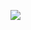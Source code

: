 [![](https://mermaid.ink/img/pako:eNqdVE1vwjAM_StVroMLxx6QpvFxQdM0xE65eI2BiMbpnHQTQ_z3pSXQglY2UA6JnWc_-8XKTmRWoUiFw48SKcORhhWDkQSZt5wsHLIkSdXeHw4fpmAwTQi_JFXHyvWGFXIQvdHqh5v-AXwP8sl9viIo5JTDNtE5Sjr5ziJaMbYkzxpdmqzQn6wJWzMCDyHB0dWgt7GWaNWZW3naMf8hHatVJ2F38x2Ed8a0bpR2fpBZy8pddnJvky21It-UoVgfR6I6355_odPEeWAf5kx3YE6DVx0a90zTBtUsNBpLaBxXyIoctsjPpXlHnmMedK2Z4214yImly2IyawpLSN61sz1mXluq6JDCtCZQ2y_IS8sGlaRzQEswp7-xrdhlpiuhocBbI7sn6c_oRv36jQ76n-uZ5Qj8y-NVS_SEQTagVfhldpKSRAq_xpBEBJBQwBspJO0DriwUeBwrHYoT6RJyhz0BpbfzLWUi9VziERS_qYja_wCN7ary)](https://mermaid.live/edit#pako:eNqdVE1vwjAM_StVroMLxx6QpvFxQdM0xE65eI2BiMbpnHQTQ_z3pSXQglY2UA6JnWc_-8XKTmRWoUiFw48SKcORhhWDkQSZt5wsHLIkSdXeHw4fpmAwTQi_JFXHyvWGFXIQvdHqh5v-AXwP8sl9viIo5JTDNtE5Sjr5ziJaMbYkzxpdmqzQn6wJWzMCDyHB0dWgt7GWaNWZW3naMf8hHatVJ2F38x2Ed8a0bpR2fpBZy8pddnJvky21It-UoVgfR6I6355_odPEeWAf5kx3YE6DVx0a90zTBtUsNBpLaBxXyIoctsjPpXlHnmMedK2Z4214yImly2IyawpLSN61sz1mXluq6JDCtCZQ2y_IS8sGlaRzQEswp7-xrdhlpiuhocBbI7sn6c_oRv36jQ76n-uZ5Qj8y-NVS_SEQTagVfhldpKSRAq_xpBEBJBQwBspJO0DriwUeBwrHYoT6RJyhz0BpbfzLWUi9VziERS_qYja_wCN7ary)
